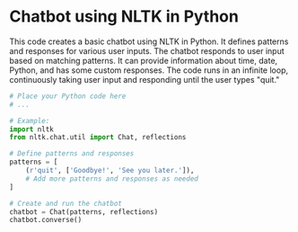 # Chatbot using NLTK in Python

This code creates a basic chatbot using NLTK in Python. It defines patterns and responses for various user inputs. The chatbot responds to user input based on matching patterns. It can provide information about time, date, Python, and has some custom responses. The code runs in an infinite loop, continuously taking user input and responding until the user types "quit."

```python
# Place your Python code here
# ...

# Example:
import nltk
from nltk.chat.util import Chat, reflections

# Define patterns and responses
patterns = [
    (r'quit', ['Goodbye!', 'See you later.']),
    # Add more patterns and responses as needed
]

# Create and run the chatbot
chatbot = Chat(patterns, reflections)
chatbot.converse()
